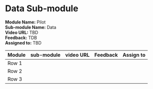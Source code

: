 # Data Sub-module

**Module Name:** Pilot  
**Sub-module Name:** Data  
**Video URL:** TBD  
**Feedback:** TDB  
**Assigned to:** TBD  

| Module  | sub-module | video URL | Feedback | Assign to |
| ---- | --- | --- | --- | --- |
| Row 1 |  |
| Row 2 |  |
| Row 3 |  |
